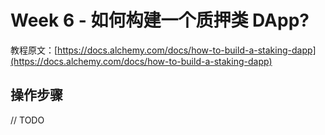 # Week 6 - 如何构建一个质押类 DApp?

教程原文：[https://docs.alchemy.com/docs/how-to-build-a-staking-dapp](https://docs.alchemy.com/docs/how-to-build-a-staking-dapp)

## 操作步骤

// TODO